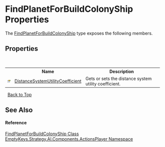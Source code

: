 # FindPlanetForBuildColonyShip Properties
 

The <a href="T_EmptyKeys_Strategy_AI_Components_ActionsPlayer_FindPlanetForBuildColonyShip">FindPlanetForBuildColonyShip</a> type exposes the following members.


## Properties
&nbsp;<table><tr><th></th><th>Name</th><th>Description</th></tr><tr><td>![Public property](media/pubproperty.gif "Public property")</td><td><a href="P_EmptyKeys_Strategy_AI_Components_ActionsPlayer_FindPlanetForBuildColonyShip_DistanceSystemUtilityCoefficient">DistanceSystemUtilityCoefficient</a></td><td>
Gets or sets the distance system utility coefficient.</td></tr></table>&nbsp;
<a href="#findplanetforbuildcolonyship-properties">Back to Top</a>

## See Also


#### Reference
<a href="T_EmptyKeys_Strategy_AI_Components_ActionsPlayer_FindPlanetForBuildColonyShip">FindPlanetForBuildColonyShip Class</a><br /><a href="N_EmptyKeys_Strategy_AI_Components_ActionsPlayer">EmptyKeys.Strategy.AI.Components.ActionsPlayer Namespace</a><br />